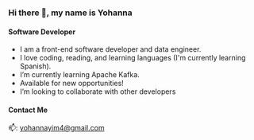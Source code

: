 ### Hi there 👋, my name is Yohanna
#### Software Developer
- I am a front-end software developer and data engineer.
- I love coding, reading, and learning languages (I'm currently learning Spanish).
- I’m currently learning Apache Kafka.
- Available for new opportunities!
- I’m looking to collaborate with other developers
#### Contact Me
📫:   yohannayim4@gmail.com 

<!---
yohanna4/yohanna4 is a ✨ special ✨ repository because its `README.md` (this file) appears on your GitHub profile.
You can click the Preview link to take a look at your changes.
--->
